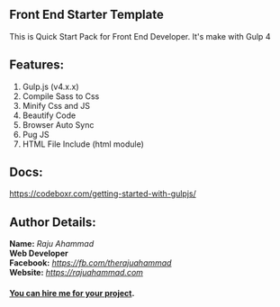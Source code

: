 ## Front End Starter Template
This is Quick Start Pack for Front End Developer. It's make with Gulp 4

## Features:
1. Gulp.js (v4.x.x)
2. Compile Sass to Css
3. Minify Css and JS
4. Beautify Code
5. Browser Auto Sync
6. Pug JS
7. HTML File Include (html module)

## Docs:
https://codeboxr.com/getting-started-with-gulpjs/

## Author Details:
**Name:** *Raju Ahammad* <br>
**Web Developer** <br>
**Facebook:** *https://fb.com/therajuahammad* <br>
**Website:** *https://rajuahammad.com* <br>
#### [You can hire me for your project](mailto:rajuahammad73@gmail.com?Subject=Hire%20Project).
